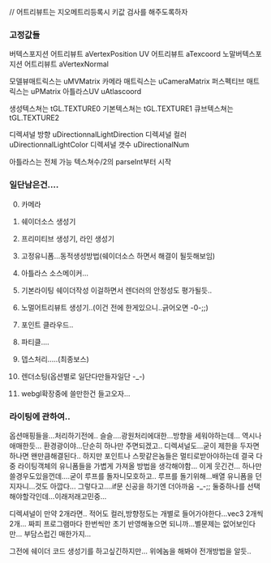 // 어트리뷰트는 지오메트리등록시 키값 검사를 해주도록하자
### 고정값들
버텍스포지션 어트리뷰트 aVertexPosition
UV 어트리뷰트 aTexcoord
노말버텍스포지션 어트리뷰트 aVertexNormal

모델뷰매트릭스는 uMVMatrix
카메라 매트릭스는 uCameraMatrix
퍼스펙티브 매트릭스는 uPMatrix
아틀라스UV uAtlascoord


생성텍스쳐는 tGL.TEXTURE0
기본텍스쳐는 tGL.TEXTURE1
큐브텍스쳐는 tGL.TEXTURE2

디렉셔널 방향 uDirectionnalLightDirection
디렉셔널 컬러 uDirectionnalLightColor
디렉셔널 갯수 uDirectionalNum

아틀라스는 전체 가능 텍스쳐수/2의 parseInt부터 시작

### 일단남은건....
0. 카메라
1. 쉐이더소스 생성기
2. 프리미티브 생성기, 라인 생성기
3. 고정유니폼...동적생성방법(쉐이더소스 하면서 해결이 될듯해보임)
4. 아틀라스 소스메이커...
5. 기본라이팅 쉐이더작성
   이걸하면서 렌더러의 안정성도 평가될듯..

6. 노멀어트리뷰트 생성기..(이건 전에 한게있으니..긁어오면 -0-;;)
7. 포인트 클라우드..
8. 파티클....
9. 뎁스처리.....(최종보스)
10. 렌더소팅(옵션별로 일단다만들자일단 -_-)
11. webgl확장중에 쓸만한건 들고오자...


### 라이팅에 관하여..
옵션매핑들을...처리하기전에..
슬슬....광원처리에대한...방향을 세워야하는데...
역시나 애매한듯...
환경광이야...단순히 하나만 주면되겠고..
디렉셔널도...굳이 제한을 두자면 하나면 왠만큼해결된다..
하지만 포인트나 스팟같은놈들은 멀티로받아야하는데
결국 다중 라이팅객체의 유니폼들을 가볍게 가져올 방법을 생각해야함...
이게 웃긴건...
하나만 쓸경우도있을껀데....굳이 루프를 돌자니모호하고..
루프를 돌기위해...배열 유니폼을 던지자니...것도 아깝다...
그렇다고....if문 신공을 하기엔 더아까움 -_-;;
둘중하나를 선택해야할각인데...이래저래고민중...

디렉셔널이 만약 2개라면..
적어도 컬러,방향정도는 개별로 들어가야한다...vec3 2개씩 2개...
짜피 프로그램마다 한번씩만 초기 반영해놓으면 되니까...별문제는 없어보인다만...
부담스럽긴 매한가지...

그전에 쉐이더 코드 생성기를 하고싶긴하지만...
위에놈을 해봐야 전개방법을 알듯..